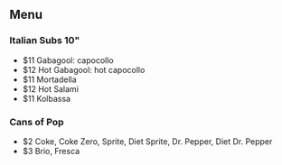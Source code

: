 ## Menu

### Italian Subs 10"

- $11 Gabagool: capocollo
- $12 Hot Gabagool: hot capocollo
- $11 Mortadella
- $12 Hot Salami
- $11 Kolbassa

### Cans of Pop

- $2 Coke, Coke Zero, Sprite, Diet Sprite, Dr. Pepper, Diet Dr. Pepper
- $3 Brio, Fresca
